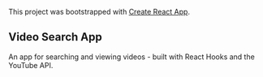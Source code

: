 This project was bootstrapped with [Create React App](https://github.com/facebook/create-react-app).

## Video Search App

An app for searching and viewing videos - built with React Hooks and the YouTube API.

